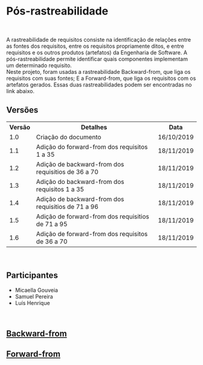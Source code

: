 #  Pós-rastreabilidade
<div class="line"></div>

<p align="justify">&emsp;

A rastreabilidade de requisitos consiste na identificação de relações entre as fontes dos requisitos, entre os requisitos propriamente ditos, e entre requisitos e os outros produtos (artefatos) da Engenharia de Software. A pós-rastreabilidade permite identificar quais componentes implementam um determinado requisito.
<br>
Neste projeto, foram usadas a rastreabilidade Backward-from, que liga os requisitos com suas fontes; E a Forward-from, que liga os requisitos com os artefatos gerados. Essas duas rastreabilidades podem ser encontradas no link abaixo.

</p>

## Versões

<table class="versions">
	<tr>
		<th class="version_header">Versão</th>
		<th>Detalhes</th>
		<th>Data</th>
	</tr>
	<tr>
		<td>1.0</td>
		<td>Criação do documento</td>
		<td>16/10/2019</td>
	</tr>
	<tr>
		<td>1.1</td>
		<td>Adição do forward-from dos requisitos 1 a 35</td>
		<td>18/11/2019</td>
	</tr>
	<tr>
		<td>1.2</td>
		<td>Adição de backward-from dos requisitios de 36 a 70</td>
		<td>18/11/2019</td>
	</tr>
	<tr>
		<td>1.3</td>
		<td>Adição do backward-from dos requisitos 1 a 35</td>
		<td>18/11/2019</td>
	</tr>
	<tr>
		<td>1.4</td>
		<td>Adição de backward-from dos requisitios de 71 a 96</td>
		<td>18/11/2019</td>
	</tr>
	<tr>
		<td>1.5</td>
		<td>Adição de forward-from dos requisitios de 71 a 95</td>
		<td>18/11/2019</td>
	</tr>
	<tr>
		<td>1.6</td>
		<td>Adição de forward-from dos requisitos de 36 a 70</td>
		<td>18/11/2019</td>
	</tr>
</table> 
<br>

## Participantes
- Micaella Gouveia
- Samuel Pereira
- Luís Henrique
<br>

## [Backward-from](backward_from.md)
## [Forward-from](forward_from.md)
